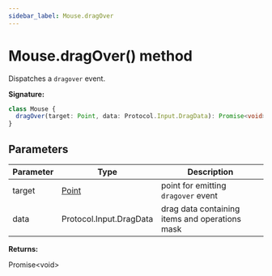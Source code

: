 ```yaml
---
sidebar_label: Mouse.dragOver
---
```


# Mouse.dragOver() method

Dispatches a `dragover` event.

**Signature:**

```typescript
class Mouse {
  dragOver(target: Point, data: Protocol.Input.DragData): Promise<void>;
}
```

## Parameters

| Parameter | Type                          | Description                                    |
| --------- | ----------------------------- | ---------------------------------------------- |
| target    | [Point](./puppeteer.point.md) | point for emitting <code>dragover</code> event |
| data      | Protocol.Input.DragData       | drag data containing items and operations mask |

**Returns:**

Promise&lt;void&gt;

